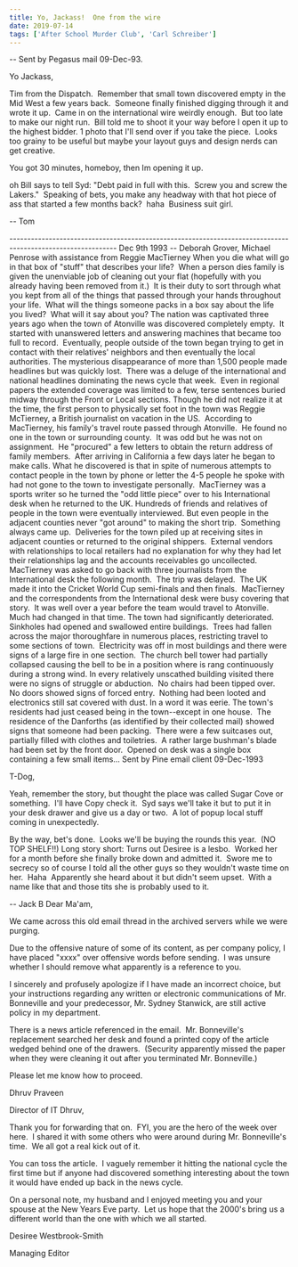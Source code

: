 ```yaml
---
title: Yo, Jackass!  One from the wire
date: 2019-07-14
tags: ['After School Murder Club', 'Carl Schreiber']
---
```


-- Sent by Pegasus mail 09-Dec-93.

Yo Jackass,

Tim from the Dispatch.  Remember that small town discovered empty in the Mid West a few years back.  Someone finally finished digging through it and wrote it up.  Came in on the international wire weirdly enough.  But too late to make our night run.  Bill told me to shoot it your way before I open it up to the highest bidder. 1 photo that I'll send over if you take the piece.  Looks too grainy to be useful but maybe your layout guys and design nerds can get creative.

You got 30 minutes, homeboy, then Im opening it up.

oh Bill says to tell Syd: "Debt paid in full with this.  Screw you and screw the Lakers."  Speaking of bets, you make any headway with that hot piece of ass that started a few months back?  haha  Business suit girl.

-- Tom

------------------------------------------------------------------------------------------------------------ Dec 9th 1993 -- Deborah Grover, Michael Penrose with assistance from Reggie MacTierney When you die what will go in that box of "stuff" that describes your life?  When a person dies family is given the unenviable job of cleaning out your flat (hopefully with you already having been removed from it.)  It is their duty to sort through what you kept from all of the things that passed through your hands throughout your life.  What will the things someone packs in a box say about the life you lived?  What will it say about you? The nation was captivated three years ago when the town of Atonville was discovered completely empty.  It started with unanswered letters and answering machines that became too full to record.  Eventually, people outside of the town began trying to get in contact with their relatives' neighbors and then eventually the local authorities. The mysterious disappearance of more than 1,500 people made headlines but was quickly lost.  There was a deluge of the international and national headlines dominating the news cycle that week.  Even in regional papers the extended coverage was limited to a few, terse sentences buried midway through the Front or Local sections. Though he did not realize it at the time, the first person to physically set foot in the town was Reggie McTierney, a British journalist on vacation in the US.  According to MacTierney, his family's travel route passed through Atonville.  He found no one in the town or surrounding county.  It was odd but he was not on assignment.  He "procured" a few letters to obtain the return address of family members.  After arriving in California a few days later he began to make calls. What he discovered is that in spite of numerous attempts to contact people in the town by phone or letter the 4-5 people he spoke with had not gone to the town to investigate personally.  MacTierney was a sports writer so he turned the "odd little piece" over to his International desk when he returned to the UK. Hundreds of friends and relatives of people in the town were eventually interviewed. But even people in the adjacent counties never "got around" to making the short trip.  Something always came up.  Deliveries for the town piled up at receiving sites in adjacent counties or returned to the original shippers.  External vendors with relationships to local retailers had no explanation for why they had let their relationships lag and the accounts receivables go uncollected. MacTierney was asked to go back with three journalists from the International desk the following month.  The trip was delayed.  The UK made it into the Cricket World Cup semi-finals and then finals.  MacTierney and the correspondents from the International desk were busy covering that story.  It was well over a year before the team would travel to Atonville.  Much had changed in that time. The town had significantly deteriorated.  Sinkholes had opened and swallowed entire buildings.  Trees had fallen across the major thoroughfare in numerous places, restricting travel to some sections of town.  Electricity was off in most buildings and there were signs of a large fire in one section.  The church bell tower had partially collapsed causing the bell to be in a position where is rang continuously during a strong wind. In every relatively unscathed building visited there were no signs of struggle or abduction.  No chairs had been tipped over.  No doors showed signs of forced entry.  Nothing had been looted and electronics still sat covered with dust. In a word it was eerie. The town's residents had just ceased being in the town--except in one house.  The residence of the Danforths (as identified by their collected mail) showed signs that someone had been packing.  There were a few suitcases out, partially filled with clothes and toiletries.  A rather large bushman's blade had been set by the front door.  Opened on desk was a single box containing a few small items... Sent by Pine email client 09-Dec-1993

T-Dog,

Yeah, remember the story, but thought the place was called Sugar Cove or something.  I'll have Copy check it.  Syd says we'll take it but to put it in your desk drawer and give us a day or two.  A lot of popup local stuff coming in unexpectedly.

By the way, bet's done.  Looks we'll be buying the rounds this year.  (NO TOP SHELF!!) Long story short: Turns out Desiree is a lesbo.  Worked her for a month before she finally broke down and admitted it.  Swore me to secrecy so of course I told all the other guys so they wouldn't waste time on her.  Haha  Apparently she heard about it but didn't seem upset.  With a name like that and those tits she is probably used to it.

-- Jack B Dear Ma'am,

We came across this old email thread in the archived servers while we were purging. 

Due to the offensive nature of some of its content, as per company policy, I have placed "xxxx" over offensive words before sending.  I was unsure whether I should remove what apparently is a reference to you.

I sincerely and profusely apologize if I have made an incorrect choice, but your instructions regarding any written or electronic communications of Mr. Bonneville and your predecessor, Mr. Sydney Stanwick, are still active policy in my department.

There is a news article referenced in the email.  Mr. Bonneville's replacement searched her desk and found a printed copy of the article wedged behind one of the drawers.  (Security apparently missed the paper when they were cleaning it out after you terminated Mr. Bonneville.)

Please let me know how to proceed.

Dhruv Praveen

Director of IT Dhruv,

Thank you for forwarding that on.  FYI, you are the hero of the week over here.  I shared it with some others who were around during Mr. Bonneville's time.  We all got a real kick out of it.

You can toss the article.  I vaguely remember it hitting the national cycle the first time but if anyone had discovered something interesting about the town it would have ended up back in the news cycle.

On a personal note, my husband and I enjoyed meeting you and your spouse at the New Years Eve party.  Let us hope that the 2000's bring us a different world than the one with which we all started.

Desiree Westbrook-Smith

Managing Editor
